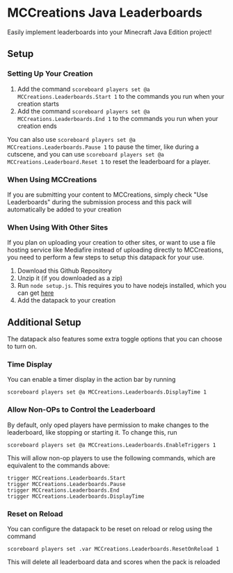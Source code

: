 # MCCreations Java Leaderboards
 Easily implement leaderboards into your Minecraft Java Edition project!

## Setup

### Setting Up Your Creation
1. Add the command `scoreboard players set @a MCCreations.Leaderboards.Start 1` to the commands you run when your creation starts
2. Add the command `scoreboard players set @a MCCreations.Leaderboards.End 1` to the commands you run when your creation ends

You can also use `scoreboard players set @a MCCreations.Leaderboards.Pause 1` to pause the timer, like during a cutscene, and you can use `scoreboard players set @a MCCreations.Leaderboard.Reset 1` to reset the leaderboard for a player.

### When Using MCCreations
If you are submitting your content to MCCreations, simply check "Use Leaderboards" during the submission process and this pack will automatically be added to your creation

### When Using With Other Sites
If you plan on uploading your creation to other sites, or want to use a file hosting service like Mediafire instead of uploading directly to MCCreations, you need to perform a few steps to setup this datapack for your use.

1. Download this Github Repository
2. Unzip it (if you downloaded as a zip)
3. Run `node setup.js`. This requires you to have nodejs installed, which you can get [here](https://nodejs.org)
4. Add the datapack to your creation


## Additional Setup
The datapack also features some extra toggle options that you can choose to turn on.

### Time Display
You can enable a timer display in the action bar by running
```mcfunction
scoreboard players set @a MCCreations.Leaderboards.DisplayTime 1
```

### Allow Non-OPs to Control the Leaderboard
By default, only oped players have permission to make changes to the leaderboard, like stopping or starting it. To change this, run
```mcfunction
scoreboard players set @a MCCreations.Leaderboards.EnableTriggers 1
```

This will allow non-op players to use the following commands, which are equivalent to the commands above:
```mcfunction
trigger MCCreations.Leaderboards.Start
trigger MCCreations.Leaderboards.Pause
trigger MCCreations.Leaderboards.End
trigger MCCreations.Leaderboards.DisplayTime
```

### Reset on Reload
You can configure the datapack to be reset on reload or relog using the command
```mcfunction
scoreboard players set .var MCCreations.Leaderboards.ResetOnReload 1
```
This will delete all leaderboard data and scores when the pack is reloaded